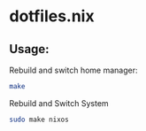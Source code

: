 # dotfiles.nix

## Usage:

Rebuild and switch home manager:
```bash
make
```

Rebuild and Switch System
```bash
sudo make nixos
```
